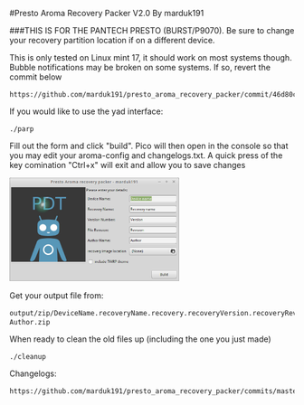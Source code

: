 #Presto Aroma Recovery Packer
V2.0
By marduk191

###THIS IS FOR THE PANTECH PRESTO (BURST/P9070).
Be sure to change your recovery partition location if on a different device.

This is only tested on Linux mint 17, it should work on most systems though.
Bubble notifications may be broken on some systems. If so, revert the commit below
````
https://github.com/marduk191/presto_aroma_recovery_packer/commit/46d80c907a4adce522dabb26a5670ea5fbbd3018
````
If you would like to use the yad interface:

````
./parp
````
Fill out the form and click "build".
Pico will then open in the console so that you may edit your aroma-config and changelogs.txt. A quick press of the key comination "Ctrl+x" will exit and allow you to save changes

<img src='https://raw.githubusercontent.com/marduk191/wikiart/master/parp.png' width='300px'>

Get your output file from:

````
output/zip/DeviceName.recoveryName.recovery.recoveryVersion.recoveryRevision.Date-Author.zip
````

When ready to clean the old files up (including the one you just made)

````
./cleanup
````



Changelogs:
````
https://github.com/marduk191/presto_aroma_recovery_packer/commits/master
````
